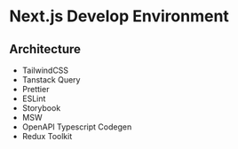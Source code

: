 # Next.js Develop Environment

## Architecture

- TailwindCSS
- Tanstack Query
- Prettier
- ESLint
- Storybook
- MSW
- OpenAPI Typescript Codegen
- Redux Toolkit
